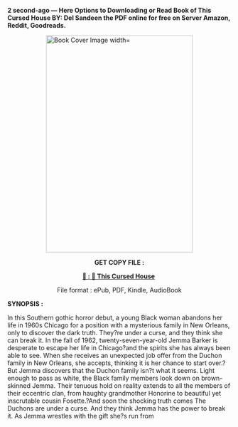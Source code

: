 <p><strong>2 second-ago &mdash; Here Options to Downloading or Read Book of This Cursed House BY: Del Sandeen the PDF online for free on Server Amazon, Reddit, Goodreads.</strong></p><p><a href="https://uk.ebookarea.xyz/?book=205064715-this-cursed-house"><img style="display: block; margin-left: auto; margin-right: auto;" src="https://i.gr-assets.com/images/S/compressed.photo.goodreads.com/books/1708704870l/205064715.jpg" alt="Book Cover Image width=" width="330" height="488" /></a></p><p style="text-align: center;"><strong>GET COPY FILE :</strong></p><p style="text-align: center;"><strong><a href="https://uk.ebookarea.xyz/?book=205064715-this-cursed-house" target="_blank" rel="noopener">📢 : 🔗 This Cursed House</a>&nbsp;</strong></p><p style="text-align: center;">File format : ePub, PDF, Kindle, AudioBook</p><p><strong>SYNOPSIS :</strong></p><p>In this Southern gothic horror debut, a young Black woman abandons her life in 1960s Chicago for a position with a mysterious family in New Orleans, only to discover the dark truth. They?re under a curse, and they think she can break it. In the fall of 1962, twenty-seven-year-old Jemma Barker is desperate to escape her life in Chicago?and the spirits she has always been able to see. When she receives an unexpected job offer from the Duchon family in New Orleans, she accepts, thinking it is her chance to start over.?But Jemma discovers that the Duchon family isn?t what it seems. Light enough to pass as white, the Black family members look down on brown-skinned Jemma. Their tenuous hold on reality extends to all the members of their eccentric clan, from haughty grandmother Honorine to beautiful yet inscrutable cousin Fosette.?And soon the shocking truth comes The Duchons are under a curse. And they think Jemma has the power to break it. As Jemma wrestles with the gift she?s run from </p>
